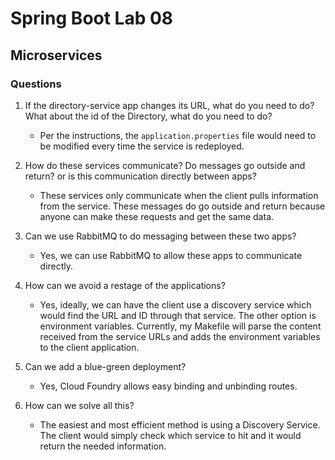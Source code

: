 # Spring Boot Lab 08

## Microservices

### Questions

1. If the directory-service app changes its URL, what do you need to do? What about the id of the Directory, what do you need to do?

    - Per the instructions, the `application.properties` file would need to be modified every time the service is redeployed.

2. How do these services communicate? Do messages go outside and return? or is this communication directly between apps?

    - These services only communicate when the client pulls information from the service.  These messages do go outside and return because anyone can make these requests and get the same data.

3. Can we use RabbitMQ to do messaging between these two apps?

    - Yes, we can use RabbitMQ to allow these apps to communicate directly.

4. How can we avoid a restage of the applications?

    - Yes, ideally, we can have the client use a discovery service which would find the URL and ID through that service.  The other option is environment variables.  Currently, my Makefile will parse the content received from the service URLs and adds the environment variables to the client application.

5. Can we add a blue-green deployment?

    - Yes, Cloud Foundry allows easy binding and unbinding routes.

6. How can we solve all this?

    - The easiest and most efficient method is using a Discovery Service.  The client would simply check which service to hit and it would return the needed information.